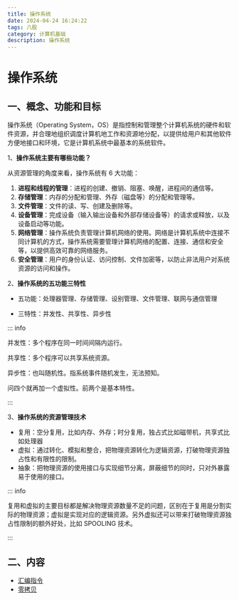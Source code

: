 ```yaml
---
title: 操作系统
date: 2024-04-24 16:24:22
tags: 八股
category: 计算机基础
description: 操作系统
---
```


<!--more--->

# 操作系统

## 一、概念、功能和目标

操作系统（Operating System，OS）是指控制和管理整个计算机系统的硬件和软件资源，并合理地组织调度计算机地工作和资源地分配，以提供给用户和其他软件方便地接口和环境，它是计算机系统中最基本的系统软件。

1、**操作系统主要有哪些功能？**

从资源管理的角度来看，操作系统有 6 大功能：

1. **进程和线程的管理**：进程的创建、撤销、阻塞、唤醒，进程间的通信等。
2. **存储管理**：内存的分配和管理、外存（磁盘等）的分配和管理等。
3. **文件管理**：文件的读、写、创建及删除等。
4. **设备管理**：完成设备（输入输出设备和外部存储设备等）的请求或释放，以及设备启动等功能。
5. **网络管理**：操作系统负责管理计算机网络的使用。网络是计算机系统中连接不同计算机的方式，操作系统需要管理计算机网络的配置、连接、通信和安全等，以提供高效可靠的网络服务。
6. **安全管理**：用户的身份认证、访问控制、文件加密等，以防止非法用户对系统资源的访问和操作。





2、**操作系统的五功能三特性**

- 五功能：处理器管理、存储管理、设别管理、文件管理、联网与通信管理

- 三特性：并发性、共享性、异步性

::: info

并发性：多个程序在同一时间间隔内运行。

共享性：多个程序可以共享系统资源。

异步性：也叫随机性。指系统事件随机发生，无法预知。

问四个就再加一个虚拟性。前两个是基本特性。

:::



3、**操作系统的资源管理技术**

- 复用：空分复用，比如内存、外存；时分复用，独占式比如磁带机，共享式比如处理器
- 虚拟：通过转化、模拟和整合，把物理资源转化为逻辑资源，打破物理资源独占性和有限性的限制。
- 抽象：把物理资源的使用接口与实现细节分离，屏蔽细节的同时，只对外暴露易于使用的接口。

::: info

复用和虚拟的主要目标都是解决物理资源数量不足的问题，区别在于复用是分割实际的物理资源；虚拟是实现对应的逻辑资源。另外虚拟还可以带来打破物理资源独占性限制的额外好处，比如 SPOOLING 技术。

:::

## 二、内容

-  [汇编指令](./汇编指令.html)
-  [零拷贝](./2_零拷贝.html)

